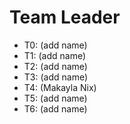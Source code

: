 # Team Leader

* T0: (add name)
* T1: (add name)
* T2: (add name)
* T3: (add name)
* T4: (Makayla Nix)
* T5: (add name)
* T6: (add name)

